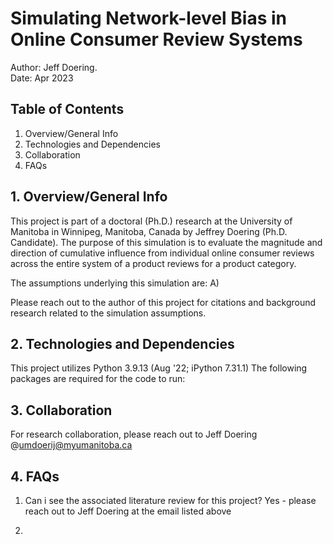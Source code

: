 # Simulating Network-level Bias in Online Consumer Review Systems
Author: Jeff Doering.  
Date: Apr 2023

## Table of Contents
1. Overview/General Info
2. Technologies and Dependencies
3. Collaboration
4. FAQs

## 1. Overview/General Info
This project is part of a doctoral (Ph.D.) research at the University of Manitoba in Winnipeg, Manitoba, Canada by Jeffrey Doering (Ph.D. Candidate). The purpose of this simulation is to evaluate the magnitude and direction of cumulative influence from individual online consumer reviews across the entire system of a product reviews for a product category. 

The assumptions underlying this simulation are:
A) 

Please reach out to the author of this project for citations and background research related to the simulation assumptions.

## 2. Technologies and Dependencies
This project utilizes Python 3.9.13 (Aug '22; iPython 7.31.1)
The following packages are required for the code to run:


## 3. Collaboration
For research collaboration, please reach out to Jeff Doering @umdoerij@myumanitoba.ca

## 4. FAQs
1) Can i see the associated literature review for this project?
Yes - please reach out to Jeff Doering at the email listed above

2) 
